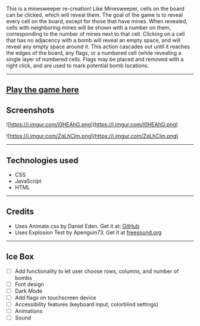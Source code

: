 This is a minesweeper re-creation! Like Minesweeper, cells on the board can be clicked, which will reveal them. The goal of the game is to reveal every cell on the board, except for those that have mines. When revealed, cells with neighboring mines will be shown with a number on them, corresponding to the number of mines next to that cell. Clicking on a cell that has no adjacency with a bomb will reveal an empty space, and will reveal any empty space around it. This action cascades out until it reaches the edges of the board, any flags, or a numbered cell (while revealing a single layer of numbered cells. Flags may be placed and removed with a right click, and are used to mark potential bomb locations.

---

## [Play the game here](https://davidstinson.github.io/mineland/)

## Screenshots

![https://i.imgur.com/i0HEAhG.png](https://i.imgur.com/i0HEAhG.png)

![https://i.imgur.com/ZqLhCIm.png](https://i.imgur.com/ZqLhCIm.png)

---

## Technologies used

- CSS
- JavaScript
- HTML

---

## Credits

- Uses Animate.css by Daniel Eden. Get it at: [GitHub](https://daneden.github.io/animate.css/)
- Uses Explosion Test by Apenguin73. Get it at [freesound.org](https://freesound.org/people/Apenguin73/sounds/335152/)

---

## Ice Box

- [ ] Add functionality to let user choose rows, columns, and number of bombs
- [ ] Font design
- [ ] Dark Mode
- [ ] Add flags on touchscreen device
- [ ] Accessibility features (keyboard input, colorblind settings)
- [ ] Animations
- [ ] Sound
